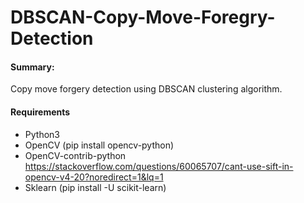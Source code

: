 # DBSCAN-Copy-Move-Foregry-Detection
#### Summary:
Copy move forgery detection using DBSCAN clustering algorithm.

#### Requirements
* Python3
* OpenCV (pip install opencv-python)
* OpenCV-contrib-python  https://stackoverflow.com/questions/60065707/cant-use-sift-in-opencv-v4-20?noredirect=1&lq=1
* Sklearn (pip install -U scikit-learn)
